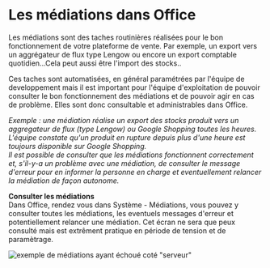# Les médiations dans Office

Les médiations sont des taches routinières réalisées pour le bon fonctionnement de votre plateforme de vente. 
Par exemple, un export vers un aggrégateur de flux type Lengow ou encore un export comptable quotidien...Cela peut aussi être l'import des stocks.. 

Ces taches sont automatisées, en général paramétrées par l'équipe de developpement mais il est important pour l'équipe d'exploitation de pouvoir consulter le bon fonctionnement des médiations et de pouvoir agir en cas de problème. Elles sont donc consultable et administrables dans Office.

_Exemple : une médiation réalise un export des stocks produit vers un aggregateur de flux (type Lengow) ou Google Shopping toutes les heures. L'équipe constate qu'un produit en rupture depuis plus d'une heure est toujours disponible sur Google Shopping.  
Il est possible de consulter que les médiations fonctionnent correctement et, s'il-y-a un problème avec une médiation, de consulter le message d'erreur pour en informer la personne en charge et eventuellement relancer la médiation de façon autonome._


**Consulter les médiations**  
Dans Office, rendez vous dans Système - Médiations, vous pouvez y consulter toutes les médiations, les eventuels messages d'erreur et potentiellement relancer une médiation.
Cet écran ne sera que peux consulté mais est extrêment pratique en période de tension et de paramètrage.

![exemple de médiations ayant échoué coté "serveur"](https://aide.altazion.com/fr-fr/ressources/mediations.png)